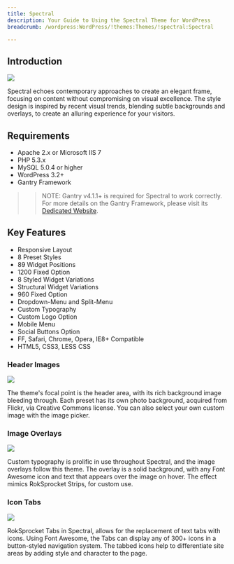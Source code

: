 ```yaml
---
title: Spectral
description: Your Guide to Using the Spectral Theme for WordPress
breadcrumb: /wordpress:WordPress/!themes:Themes/!spectral:Spectral

---
```


Introduction
-----

![][Spectral]

Spectral echoes contemporary approaches to create an elegant frame, focusing on content without compromising on visual excellence. The style design is inspired by recent visual trends, blending subtle backgrounds and overlays, to create an alluring experience for your visitors.

Requirements
-----

* Apache 2.x or Microsoft IIS 7
* PHP 5.3.x
* MySQL 5.0.4 or higher
* WordPress 3.2+
* Gantry Framework

>> NOTE: Gantry v4.1.1+ is required for Spectral to work correctly. For more details on the Gantry Framework, please visit its [Dedicated Website][gantry].

Key Features
-----

* Responsive Layout  
* 8 Preset Styles  
* 89 Widget Positions  
* 1200 Fixed Option  
* 8 Styled Widget Variations  
* Structural Widget Variations  
* 960 Fixed Option  
* Dropdown-Menu and Split-Menu  
* Custom Typography  
* Custom Logo Option  
* Mobile Menu  
* Social Buttons Option
* FF, Safari, Chrome, Opera, IE8+ Compatible
* HTML5, CSS3, LESS CSS

### Header Images

![][headerimages]

The theme's focal point is the header area, with its rich background image bleeding through. Each preset has its own photo background, acquired from Flickr, via Creative Commons license. You can also select your own custom image with the image picker.

### Image Overlays

![][imageoverlays]

Custom typography is prolific in use throughout Spectral, and the image overlays follow this theme. The overlay is a solid background, with any Font Awesome icon and text that appears over the image on hover. The effect mimics RokSprocket Strips, for custom use.

### Icon Tabs

![][icontabs]

RokSprocket Tabs in Spectral, allows for the replacement of text tabs with icons. Using Font Awesome, the Tabs can display any of 300+ icons in a button-styled navigation system. The tabbed icons help to differentiate site areas by adding style and character to the page.


[gantry]: http://www.gantry-framework.org/
[gantry_install]: ../../start/gantry.md
[download]: http://www.rockettheme.com/wordpress-downloads/club/3516-Spectral
[Spectral]: assets/Spectral.jpeg
[chart]: assets/chart.jpeg
[roksprocket]: assets/roksprocket.jpg
[filezilla]: https://filezilla-project.org
[launcher]: ../../start/rocketlauncher.md
[headerimages]: assets/headerimages.jpg
[imageoverlays]: assets/imageoverlays.jpg
[icontabs]: assets/icontabs.jpg
